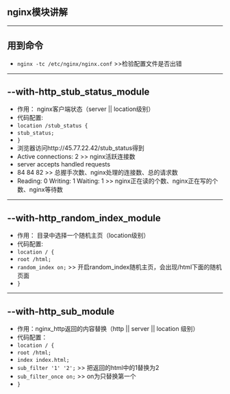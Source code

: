 ﻿## nginx模块讲解 ##
----------
## 用到命令 ##
 - `nginx -tc /etc/nginx/nginx.conf` >>检验配置文件是否出错

 ----------
## --with-http_stub_status_module ##
 - 作用： nginx客户端状态（server || location级别）
 - 代码配置:
 - `location /stub_status {`
 - `stub_status;`
 - `}`
 - 浏览器访问http://45.77.22.42/stub_status得到
 - Active connections: 2 >> nginx活跃连接数
 - server accepts handled requests
 - 84 84 82  >> 总握手次数、nginx处理的连接数、总的请求数
 - Reading: 0 Writing: 1 Waiting: 1 >> nginx正在读的个数、nginx正在写的个数、nginx等待数
  
----------
## --with-http_random_index_module ##
 - 作用： 目录中选择一个随机主页（location级别）
 - 代码配置:
 - `location / {`
 -  `root /html;`
 -	`random_index on;` >> 开启random_index随机主页，会出现/html下面的随机页面
 - `}`
 
----------
## --with-http_sub_module ##
 - 作用：nginx_http返回的内容替换（http || server || location 级别）
 - 代码配置：
 - `location / {`
 -  `root /html;`
 -	`index index.html;`
 -	`sub_filter '1' '2';` >> 把返回的html中的1替换为2
 -	`sub_filter_once on;` >> on为只替换第一个
 - `}`